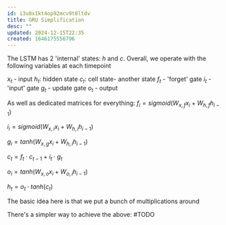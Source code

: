 ```yaml
---
id: i3u8x1kt4op92mcv9t0ltdv
title: GRU Simplification
desc: ""
updated: 2024-12-15T22:35
created: 1646175556796
---
```

The LSTM has 2 'internal' states:
$h$ and $c$.
Overall, we operate with the following variables at each timepoint

$x_t$ - input
$h_t$: hidden state
$c_t$: cell state- another state
$f_t$ - 'forget' gate
$i_t$ - 'input' gate
$g_t$ - update gate
$o_t$ - output

As well as dedicated matrices for everything:
$f_i = sigmoid(W_{x,f}x_i+W_{h,f}h_{i-1})$

$i_i = sigmoid(W_{x,i}x_i+W_{h,i}h_{i-1})$

$g_i = tanh(W_{x,g}x_i+W_{h,i}h_{i-1})$

$c_t=f_t\cdot c_{t-1}+i_t\cdot g_t$

$o_i = tanh(W_{x,o}x_i+W_{o,i}h_{i-1})$

$h_t=o_t\cdot tanh(c_t)$

The basic idea here is that we put a bunch of multiplications around

There's a simpler way to achieve the above:
#TODO 

